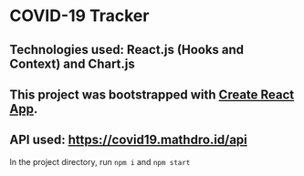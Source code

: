 # COVID-19 Tracker

  ## Technologies used: React.js (Hooks and Context) and Chart.js 
  ## This project was bootstrapped with [Create React App](https://github.com/facebook/create-react-app).
  ## API used: https://covid19.mathdro.id/api
  

In the project directory, run `npm i` and `npm start`


